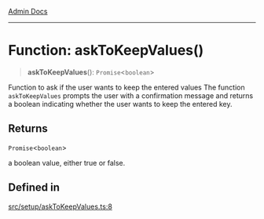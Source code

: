 [Admin Docs](/)

***

# Function: askToKeepValues()

> **askToKeepValues**(): `Promise`\<`boolean`\>

Function to ask if the user wants to keep the entered values
The function `askToKeepValues` prompts the user with a confirmation message and returns a boolean
indicating whether the user wants to keep the entered key.

## Returns

`Promise`\<`boolean`\>

a boolean value, either true or false.

## Defined in

[src/setup/askToKeepValues.ts:8](https://github.com/Suyash878/talawa-api/blob/cfd688207611ba245c99edd8dbaccb2cdbf6a043/src/setup/askToKeepValues.ts#L8)
